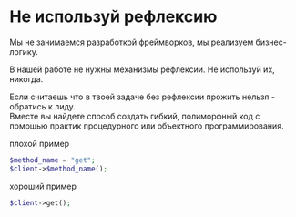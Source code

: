 # Не используй рефлексию

Мы не занимаемся разработкой фреймворков, мы реализуем бизнес-логику. 

В нашей работе не нужны механизмы рефлексии. Не используй их, никогда.

Если считаешь что в твоей задаче без рефлексии прожить нельзя - обратись к лиду.  
Вместе вы найдете способ создать гибкий, полиморфный код с помощью практик процедурного или объектного программирования. 

плохой пример
```php
$method_name = "get";
$client->$method_name();
```

хороший пример
```php
$client->get();
```